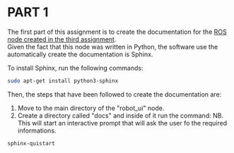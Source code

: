 # PART 1
The first part of this assignment is to create the documentation for the [ROS node created in the third assignment](https://github.com/IlMusu/Research_Track/tree/assignment_3/scripts).</br>
Given the fact that this node was written in Python, the software use the automatically create the documentation is Sphinx.

To install Sphinx, run the following commands:
```bash
sudo apt-get install python3-sphinx
```

Then, the steps that have been followed to create the documentation are:
1. Move to the main directory of the "robot_ui" node.
2. Create a directory called "docs" and inside of it run the command:
NB. This will start an interactive prompt that will ask the user fo the required informations.
```bash
sphinx-quistart
```

